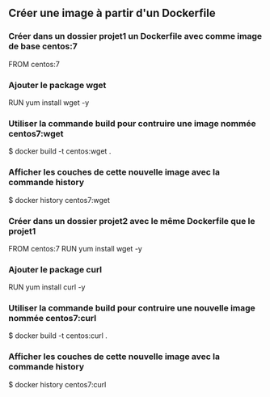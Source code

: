 ## Créer une image à partir d'un Dockerfile

### Créer dans un dossier projet1 un Dockerfile avec comme image de base centos:7

FROM centos:7

### Ajouter le package wget

RUN yum install wget -y

### Utiliser la commande build pour contruire une image nommée centos7:wget

$ docker build -t centos:wget .

### Afficher les couches de cette nouvelle image avec la commande history

$ docker history centos7:wget

### Créer dans un dossier projet2 avec le même Dockerfile que le projet1

FROM centos:7
RUN yum install wget -y

### Ajouter le package curl

RUN yum install curl -y

### Utiliser la commande build pour contruire une nouvelle image nommée centos7:curl

$ docker build -t centos:curl .

### Afficher les couches de cette nouvelle image avec la commande history

$ docker history centos7:curl
